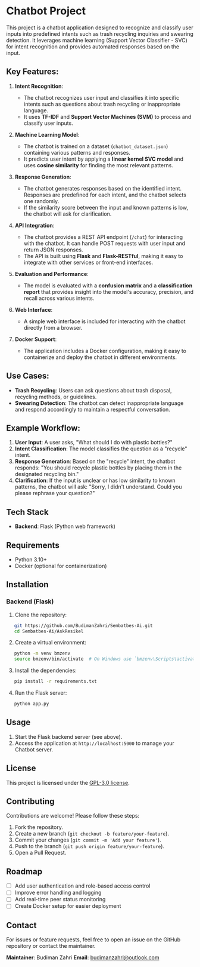 # Chatbot Project

This project is a chatbot application designed to recognize and classify user inputs into predefined intents such as trash recycling inquiries and swearing detection. It leverages machine learning (Support Vector Classifier - SVC) for intent recognition and provides automated responses based on the input.

## Key Features:

1. **Intent Recognition**:
   - The chatbot recognizes user input and classifies it into specific intents such as questions about trash recycling or inappropriate language.
   - It uses **TF-IDF** and **Support Vector Machines (SVM)** to process and classify user inputs.

2. **Machine Learning Model**:
   - The chatbot is trained on a dataset (`chatbot_dataset.json`) containing various patterns and responses.
   - It predicts user intent by applying a **linear kernel SVC model** and uses **cosine similarity** for finding the most relevant patterns.

3. **Response Generation**:
   - The chatbot generates responses based on the identified intent. Responses are predefined for each intent, and the chatbot selects one randomly.
   - If the similarity score between the input and known patterns is low, the chatbot will ask for clarification.

4. **API Integration**:
   - The chatbot provides a REST API endpoint (`/chat`) for interacting with the chatbot. It can handle POST requests with user input and return JSON responses.
   - The API is built using **Flask** and **Flask-RESTful**, making it easy to integrate with other services or front-end interfaces.

5. **Evaluation and Performance**:
   - The model is evaluated with a **confusion matrix** and a **classification report** that provides insight into the model's accuracy, precision, and recall across various intents.

6. **Web Interface**:
   - A simple web interface is included for interacting with the chatbot directly from a browser.

7. **Docker Support**:
   - The application includes a Docker configuration, making it easy to containerize and deploy the chatbot in different environments.

## Use Cases:
- **Trash Recycling**: Users can ask questions about trash disposal, recycling methods, or guidelines.
- **Swearing Detection**: The chatbot can detect inappropriate language and respond accordingly to maintain a respectful conversation.

## Example Workflow:

1. **User Input**: A user asks, "What should I do with plastic bottles?"
2. **Intent Classification**: The model classifies the question as a "recycle" intent.
3. **Response Generation**: Based on the "recycle" intent, the chatbot responds: "You should recycle plastic bottles by placing them in the designated recycling bin."
4. **Clarification**: If the input is unclear or has low similarity to known patterns, the chatbot will ask: "Sorry, I didn't understand. Could you please rephrase your question?"

## Tech Stack

- **Backend**: Flask (Python web framework)

## Requirements

- Python 3.10+
- Docker (optional for containerization)

## Installation

### Backend (Flask)

1. Clone the repository:
```bash
   git https://github.com/BudimanZahri/Sembatbes-Ai.git
   cd Sembatbes-Ai/AskResikel
   ```
2. Create a virtual environment:
```bash
   python -m venv bmzenv
   source bmzenv/bin/activate  # On Windows use `bmzenv\Scripts\activate`
   ```
3. Install the dependencies:
```bash
   pip install -r requirements.txt
   ```
4. Run the Flask server:
```bash
   python app.py
   ```

## Usage

1.  Start the Flask backend server (see above).
2.  Access the application at `http://localhost:5000` to manage your Chatbot server.

## License

This project is licensed under the [GPL-3.0 license](LICENSE).

## Contributing

Contributions are welcome! Please follow these steps:

1.  Fork the repository.
2.  Create a new branch (`git checkout -b feature/your-feature`).
3.  Commit your changes (`git commit -m 'Add your feature'`).
4.  Push to the branch (`git push origin feature/your-feature`).
5.  Open a Pull Request.

## Roadmap

- [ ] Add user authentication and role-based access control
- [ ] Improve error handling and logging
- [ ] Add real-time peer status monitoring
- [ ] Create Docker setup for easier deployment

## Contact

For issues or feature requests, feel free to open an issue on the GitHub repository or contact the maintainer.

**Maintainer**: Budiman Zahri
**Email**: budimanzahri@outlook.com
